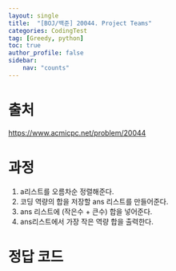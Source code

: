 ```yaml
---
layout: single
title:  "[BOJ/백준] 20044. Project Teams"
categories: CodingTest
tag: [Greedy, python]
toc: true
author_profile: false
sidebar:
    nav: "counts"
---
```


# 출처
<https://www.acmicpc.net/problem/20044>



  
  
# 과정

1. a리스트를 오름차순 정렬해준다.
2. 코딩 역량의 합을 저장할 ans 리스트를 만들어준다.
3. ans 리스트에 (작은수 + 큰수) 합을 넣어준다. 
4. ans리스트에서 가장 작은 역량 합을 출력한다.



# 정답 코드

<script src="https://gist.github.com/kghees/b960c713aa53aae50a60789e66ec34ea.js"></script>
  
    




